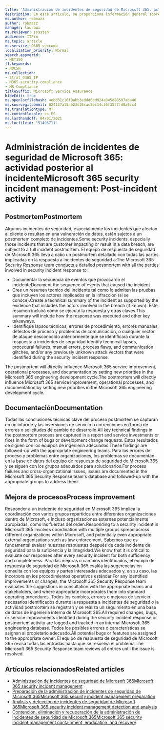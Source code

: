 ```yaml
---
title: 'Administración de incidentes de seguridad de Microsoft 365: actividad posterior al incidente'
description: En este artículo, se proporciona información general sobre el proceso de actividad posterior a la incidencia de administración de incidentes de seguridad en Microsoft 365.
ms.author: robmazz
author: robmazz
manager: laurawi
ms.reviewer: sosstah
audience: ITPro
ms.topic: article
ms.service: O365-seccomp
localization_priority: Normal
search.appverid:
- MET150
f1.keywords:
- NOCSH
ms.collection:
- Strat_O365_IP
- M365-security-compliance
- MS-Compliance
titleSuffix: Microsoft Service Assurance
hideEdit: true
ms.openlocfilehash: 4ebd31c16f8abb3eddd6ed924a045d88597aba40
ms.sourcegitcommit: 024137a15ab23d26cac5ec14c36f3577fd8a0cc4
ms.translationtype: MT
ms.contentlocale: es-ES
ms.lasthandoff: 04/01/2021
ms.locfileid: "51496711"
---
```

# <a name="microsoft-365-security-incident-management-post-incident-activity"></a><span data-ttu-id="22151-103">Administración de incidentes de seguridad de Microsoft 365: actividad posterior al incidente</span><span class="sxs-lookup"><span data-stu-id="22151-103">Microsoft 365 security incident management: Post-incident activity</span></span>

## <a name="postmortem"></a><span data-ttu-id="22151-104">Postmortem</span><span class="sxs-lookup"><span data-stu-id="22151-104">Postmortem</span></span>

<span data-ttu-id="22151-105">Algunos incidentes de seguridad, especialmente los incidentes que afectan al cliente o resultan en una vulneración de datos, están sujetos a un postmortem completo de incidentes.</span><span class="sxs-lookup"><span data-stu-id="22151-105">Some security incidents, especially those incidents that are customer impacting or result in a data breach, are subject to a full incident postmortem.</span></span> <span data-ttu-id="22151-106">El equipo de respuesta de seguridad de Microsoft 365 lleva a cabo un postmortem detallado con todas las partes implicadas en la respuesta a incidentes de seguridad a:</span><span class="sxs-lookup"><span data-stu-id="22151-106">The Microsoft 365 Security Response team conducts a detailed postmortem with all the parties involved in security incident response to:</span></span>

- <span data-ttu-id="22151-107">Documentar la secuencia de eventos que provocaron el incidente</span><span class="sxs-lookup"><span data-stu-id="22151-107">Document the sequence of events that caused the incident</span></span>
- <span data-ttu-id="22151-108">Cree un resumen técnico del incidente tal como lo admiten las pruebas que incluyen los actores implicados en la infracción (si se conoce).</span><span class="sxs-lookup"><span data-stu-id="22151-108">Create a technical summary of the incident as supported by the evidence that includes the actors involved in the breach (if known).</span></span> <span data-ttu-id="22151-109">Este resumen incluirá cómo se ejecutó la respuesta y otras claves.</span><span class="sxs-lookup"><span data-stu-id="22151-109">This summary will include how the response was executed and other key takeaways.</span></span>
- <span data-ttu-id="22151-110">Identifique lapsos técnicos, errores de procedimiento, errores manuales, defectos de proceso y problemas de comunicación, o cualquier vector de ataque desconocido anteriormente que se identificara durante la respuesta a incidentes de seguridad.</span><span class="sxs-lookup"><span data-stu-id="22151-110">Identify technical lapses, procedural failures, manual errors, process flaws, and communication glitches, and/or any previously unknown attack vectors that were identified during the security incident response.</span></span>

<span data-ttu-id="22151-111">The postmortem will directly influence Microsoft 365 service improvement, operational processes, and documentation by setting new priorities in the Microsoft 365 engineering development cycle.</span><span class="sxs-lookup"><span data-stu-id="22151-111">The postmortem will directly influence Microsoft 365 service improvement, operational processes, and documentation by setting new priorities in the Microsoft 365 engineering development cycle.</span></span>

## <a name="documentation"></a><span data-ttu-id="22151-112">Documentación</span><span class="sxs-lookup"><span data-stu-id="22151-112">Documentation</span></span>

<span data-ttu-id="22151-113">Todas las conclusiones técnicas clave del proceso postmortem se capturan en un informe y las inversiones de servicio o correcciones en forma de errores o solicitudes de cambio de desarrollo.</span><span class="sxs-lookup"><span data-stu-id="22151-113">All key technical findings in the postmortem process are captured in a report and service investments or fixes in the form of bugs or development change requests.</span></span> <span data-ttu-id="22151-114">Estos resultados se siguen con los equipos de ingeniería adecuados.</span><span class="sxs-lookup"><span data-stu-id="22151-114">These findings are followed-up with the appropriate engineering teams.</span></span> <span data-ttu-id="22151-115">Para los errores de proceso y problemas entre organizaciones, los problemas se documentan en la base de datos del equipo de respuesta de seguridad de Microsoft 365 y se siguen con los grupos adecuados para solucionarlos.</span><span class="sxs-lookup"><span data-stu-id="22151-115">For process failures and cross-organizational issues, issues are documented in the Microsoft 365 Security Response team's database and followed-up with the appropriate groups to address them.</span></span>

## <a name="process-improvement"></a><span data-ttu-id="22151-116">Mejora de procesos</span><span class="sxs-lookup"><span data-stu-id="22151-116">Process improvement</span></span>

<span data-ttu-id="22151-117">Responder a un incidente de seguridad en Microsoft 365 implica la coordinación con varios grupos repartidos entre diferentes organizaciones dentro de Microsoft, e incluso organizaciones externas potencialmente apropiadas, como las fuerzas del orden.</span><span class="sxs-lookup"><span data-stu-id="22151-117">Responding to a security incident in Microsoft 365 involves coordination with multiple groups spread across different organizations within Microsoft, and potentially even appropriate external organizations such as law enforcement.</span></span> <span data-ttu-id="22151-118">Sabemos que es fundamental evaluar nuestras respuestas después de cada incidente de seguridad para la suficiencia y la integridad.</span><span class="sxs-lookup"><span data-stu-id="22151-118">We know that it is critical to evaluate our responses after every security incident for both sufficiency and completeness.</span></span> <span data-ttu-id="22151-119">Para las mejoras o cambios identificados, el equipo de respuesta de seguridad de Microsoft 365 evalúa las sugerencias en consulta con los equipos y partes interesadas adecuados y, en su caso, las incorpora en los procedimientos operativos estándar.</span><span class="sxs-lookup"><span data-stu-id="22151-119">For any identified improvements or changes, the Microsoft 365 Security Response team evaluates the suggestions in consultation with the appropriate teams and stakeholders, and where appropriate incorporates them into standard operating procedures.</span></span> <span data-ttu-id="22151-120">Todos los cambios, errores o mejoras de servicio necesarios identificados durante la respuesta a incidentes de seguridad o la actividad postmortem se registran y se realiza un seguimiento en una base de datos de ingeniería interna de Microsoft 365.</span><span class="sxs-lookup"><span data-stu-id="22151-120">All required changes, bugs, or service improvements identified during the security incident response or postmortem activity are logged and tracked in an internal Microsoft 365 engineering database.</span></span> <span data-ttu-id="22151-121">Todos los posibles errores o características se asignan al propietario adecuado.</span><span class="sxs-lookup"><span data-stu-id="22151-121">All potential bugs or features are assigned to the appropriate owner.</span></span> <span data-ttu-id="22151-122">El equipo de respuesta de seguridad de Microsoft 365 revisa todas las entradas hasta que se resuelva el problema.</span><span class="sxs-lookup"><span data-stu-id="22151-122">The Microsoft 365 Security Response team reviews all entries until the issue is resolved.</span></span>

## <a name="related-articles"></a><span data-ttu-id="22151-123">Artículos relacionados</span><span class="sxs-lookup"><span data-stu-id="22151-123">Related articles</span></span>

- [<span data-ttu-id="22151-124">Administración de incidentes de seguridad de Microsoft 365</span><span class="sxs-lookup"><span data-stu-id="22151-124">Microsoft 365 security incident management</span></span>](assurance-security-incident-management.md)
- [<span data-ttu-id="22151-125">Preparación de la administración de incidentes de seguridad de Microsoft 365</span><span class="sxs-lookup"><span data-stu-id="22151-125">Microsoft 365 security incident management preparation</span></span>](assurance-sim-preparation.md)
- [<span data-ttu-id="22151-126">Análisis y detección de incidentes de seguridad de Microsoft 365</span><span class="sxs-lookup"><span data-stu-id="22151-126">Microsoft 365 security incident management detection and analysis</span></span>](assurance-sim-detection-analysis.md)
- [<span data-ttu-id="22151-127">Contención, eliminación y recuperación de la administración de incidentes de seguridad de Microsoft 365</span><span class="sxs-lookup"><span data-stu-id="22151-127">Microsoft 365 security incident management containment, eradication, and recovery</span></span>](assurance-sim-containment-eradication-recovery.md)
